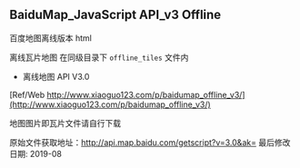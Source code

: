 
## BaiduMap_JavaScript API_v3 Offline

百度地图离线版本 html

离线瓦片地图 在同级目录下 `offline_tiles` 文件内

- 离线地图 API V3.0 

[Ref/Web http://www.xiaoguo123.com/p/baidumap_offline_v3/](http://www.xiaoguo123.com/p/baidumap_offline_v3/)

地图图片即瓦片文件请自行下载

原始文件获取地址：http://api.map.baidu.com/getscript?v=3.0&ak=
最后修改日期: 2019-08
